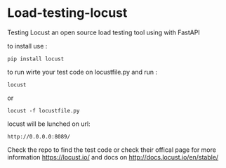 # Load-testing-locust

Testing Locust an open source load testing tool using with FastAPI

to install use :
```
pip install locust
```

to run wirte your test code on locustfile.py and run :
```
locust
```
or 

```
locust -f locustfile.py
```
locust will be lunched on url:
```
http://0.0.0.0:8089/
```
Check the repo to find the test code or check their offical page for more information https://locust.io/  and docs on http://docs.locust.io/en/stable/
